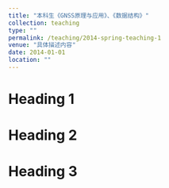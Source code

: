 ```yaml
---
title: "本科生《GNSS原理与应用》、《数据结构》"
collection: teaching
type: ""
permalink: /teaching/2014-spring-teaching-1
venue: "具体描述内容"
date: 2014-01-01
location: ""
---
```




Heading 1
======

Heading 2
======

Heading 3
======
